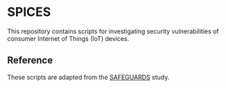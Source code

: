 # SPICES

This repository contains scripts for investigating security vulnerabilities of consumer Internet of Things (IoT) devices.

## Reference

These scripts are adapted from the [SAFEGUARDS](https://iotrim.github.io/safeguards.html) study.